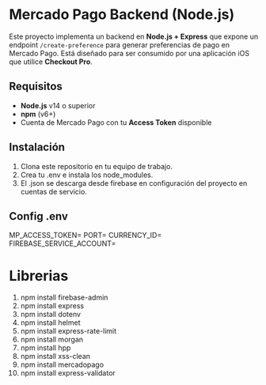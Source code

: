 # Mercado Pago Backend (Node.js)

Este proyecto implementa un backend en **Node.js + Express** que expone un endpoint `/create-preference` para generar preferencias de pago en Mercado Pago. 
Está diseñado para ser consumido por una aplicación iOS que utilice **Checkout Pro**.

## Requisitos

- **Node.js** v14 o superior  
- **npm** (v6+)
- Cuenta de Mercado Pago con tu **Access Token** disponible  

## Instalación

1. Clona este repositorio en tu equipo de trabajo.
2. Crea tu .env e instala los node_modules.
3. El .json se descarga desde firebase en configuración del proyecto en cuentas de servicio.

## Config .env
MP_ACCESS_TOKEN=
PORT=
CURRENCY_ID=
FIREBASE_SERVICE_ACCOUNT=

# Librerias
1. npm install firebase-admin
2. npm install express 
3. npm install dotenv 
4. npm install helmet 
5. npm install express-rate-limit 
6. npm install morgan 
7. npm install hpp 
8. npm install xss-clean 
9. npm install mercadopago 
10. npm install express-validator